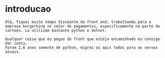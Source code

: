 # introducao

    Olá, fiquei muito tempo distasnte do front end, trabalhando para a empresa burgerking no setor de pagamentos, especificamente na parte de cartoes. La utilizam bastante python e dotnet.

    Qualquer coisa que eu pegue de front que esteja encaminhado eu consigo dar conta.
    Foram 2,6 anos somente de python, migrei as apis todas para as versos atuais.
